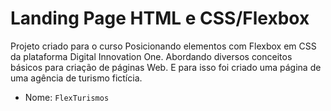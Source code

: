 # Landing Page HTML e CSS/Flexbox
Projeto criado para o curso Posicionando elementos com Flexbox em CSS da plataforma Digital Innovation One. Abordando diversos conceitos básicos para criação de páginas Web. E para isso foi criado uma página de uma agência de turismo fictícia.

- Nome: ``FlexTurismos``



